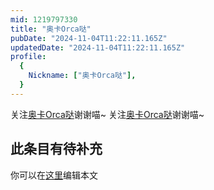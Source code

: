 ```yaml
---
mid: 1219797330
title: "奥卡Orca哒"
pubDate: "2024-11-04T11:22:11.165Z"
updatedDate: "2024-11-04T11:22:11.165Z"
profile:
  {
    Nickname: ["奥卡Orca哒"],
  }
---
```


关注[奥卡Orca哒](https://space.bilibili.com/1219797330)谢谢喵~ 关注[奥卡Orca哒](https://space.bilibili.com/1219797330)谢谢喵~

## 此条目有待补充
你可以在[这里](https://github.com/Yuhanawa/VTuber.ICU-Content/edit/master/v/奥卡Orca哒/index.md)编辑本文
